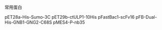 常用蛋白

pET28a-His-Sumo-3C
pET29b-ctULP1-10His
pFastBac1-scFv16
pFB-Dual-His-GNB1-GNG2-C68S
pMES4-P-nb35
